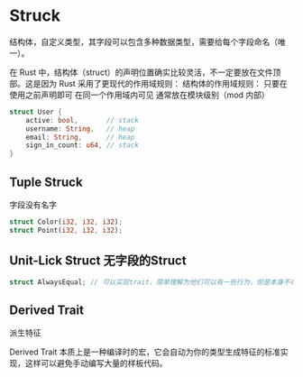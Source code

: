 # Struck

结构体，自定义类型，其字段可以包含多种数据类型，需要给每个字段命名（唯一）。

在 Rust 中，结构体（struct）的声明位置确实比较灵活，不一定要放在文件顶部。这是因为 Rust 采用了更现代的作用域规则：
结构体的作用域规则：
只要在使用之前声明即可
在同一个作用域内可见
通常放在模块级别（mod 内部）

```rust
struct User {
    active: bool,       // stack
    username: String,   // heap
    email: String,      // heap
    sign_in_count: u64, // stack
}
```

## Tuple Struck

字段没有名字

```rust
struct Color(i32, i32, i32);
struct Point(i32, i32, i32);
```

## Unit-Lick Struct 无字段的Struct

```rust
struct AlwaysEqual; // 可以实现trait，简单理解为他们可以有一些行为，但是本身不存数据
```

## Derived Trait

派生特征

Derived Trait 本质上是一种编译时的宏，它会自动为你的类型生成特征的标准实现，这样可以避免手动编写大量的样板代码。




